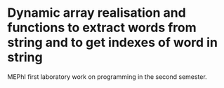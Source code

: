 # Dynamic array realisation and functions to extract words from string and to get indexes of word in string
MEPhI first laboratory work on programming in the second semester.
